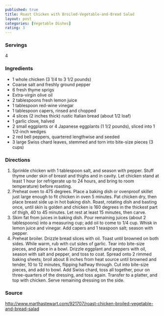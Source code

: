 ```yaml
---
published: true
title: Roast Chicken with Broiled-Vegetable-and-Bread Salad
layout: post
categories: [Vegetable Dishes]
rating: 3
---
```

### Servings
4

### Ingredients
- 1 whole chicken (3 1/4 to 3 1/2 pounds)
- Coarse salt and freshly ground pepper
- 6 fresh thyme sprigs
- Extra-virgin olive oil
- 2 tablespoons fresh lemon juice
- 1 tablespoon red-wine vinegar
- 1 tablespoon capers, rinsed and chopped
- 4 slices (2 inches thick) rustic Italian bread (about 1/2 loaf)
- 1 garlic clove, halved
- 2 small eggplants or 4 Japanese eggplants (1 1/2 pounds), sliced into 1 1/2-inch wedges
- 2 red bell peppers, quartered lengthwise and seeded
- 3 large Swiss chard leaves, stemmed and torn into bite-size pieces (3 cups)

### Directions
1. Sprinkle chicken with 1 tablespoon salt, and season with pepper. Stuff thyme under skin of breast and thighs and in cavity. Let chicken stand at least 1 hour (or refrigerate up to 24 hours, and bring to room temperature) before roasting.
2. Preheat oven to 475 degrees. Place a baking dish or ovenproof skillet just large enough to fit chicken in oven 5 minutes. Pat chicken dry, then place breast side up in hot baking dish. Roast, rotating dish and basting once, until skin is golden and chicken is 160 degrees in the thickest part of thigh, 40 to 45 minutes. Let rest at least 15 minutes, then carve.
3. Skim fat from juices in baking dish. Pour remaining juices (about 2 tablespoons) into a measuring cup; add oil to come to 1/4 cup. Whisk in lemon juice and vinegar. Add capers and 1 teaspoon salt; season with pepper.
4. Preheat broiler. Drizzle bread slices with oil. Toast until browned on both sides. While warm, rub with cut sides of garlic. Tear into bite-size pieces, and place in a bowl. Drizzle eggplant and peppers with oil, season with salt and pepper, and toss to coat. Spread onto 2 rimmed baking sheets; broil about 8 inches from heat source until browned and tender, 10 to 12 minutes, flipping halfway through. Cut into bite-size pieces, and add to bowl. Add Swiss chard, toss all together, pour on three-quarters of the dressing, and toss again. Transfer to a platter, and top with chicken. Serve remaining dressing on the side.

### Source
<a href="http://www.marthastewart.com/921707/roast-chicken-broiled-vegetable-and-bread-salad" target="new">http://www.marthastewart.com/921707/roast-chicken-broiled-vegetable-and-bread-salad</a>
